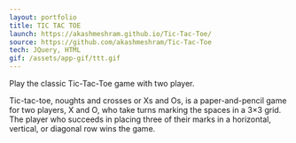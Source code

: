 ```yaml
---
layout: portfolio
title: TIC TAC TOE
launch: https://akashmeshram.github.io/Tic-Tac-Toe/
source: https://github.com/akashmeshram/Tic-Tac-Toe
tech: JQuery, HTML
gif: /assets/app-gif/ttt.gif
---
```


Play the classic Tic-Tac-Toe game with two player.

Tic-tac-toe, noughts and crosses or Xs and Os, is a paper-and-pencil game for two players, X and O, who take turns marking the spaces in a 3×3 grid. 
The player who succeeds in placing three of their marks in a horizontal, vertical, or diagonal row wins the game.
